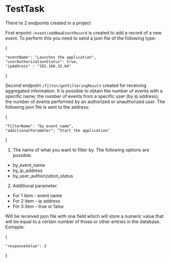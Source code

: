 # TestTask

There're 2 endpoints created in a project

First enpoint `/event/addNewEventRecord` is created to add a record of a new event. To perform this you need to send a json file of the following type:
 
 {
 
    "eventName": "Launches the application",
    "userAuthorizationStatus": true,
    "ipAddress" : "192.168.32.64"
    
}

  Second endpotin `/filter/getFilteringResult` created for receiving aggregated information. It is possible to obtain the number of events with
a specific name; the number of events from a specific user (by ip address); the number of events performed by an authorized or unauthorized user.
The following json file is sent to the address:

{

    "filterName": "by_event_name",
    "additionalParameter": "Start the application"
    
}

1. The name of what you want to filter by. The following options are possible: 
 - by_event_name
 - by_ip_address
 - by_user_authorization_status
2. Additional parameter:
 - For 1 item  - event name
 - For 2 item  - ip address
 - For 3 item  - true or false

Will be received json file with one field which will store a numeric value that will be equal to a certain number of those or other entries
in the database. Exmaple:

{

    "responseValue": 3
    
}



